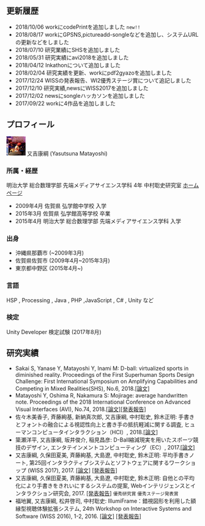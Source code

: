 ## 更新履歴
- 2018/10/06  workにcodePrintを追加しました `new!!`
- 2018/08/17  workにGPSNS,pictureadd-songleなどを追加し、システムURLの更新などをしました
- 2018/07/10  研究業績にSHSを追加しました 
- 2018/05/31  研究実績にavi2018を追加しました
- 2018/04/12  Inkathonについて追加しました
- 2018/02/04  研究実績を更新、workにpdf2gyazoを追加しました
- 2017/12/24  WISSの発表報告、WI2優秀ステージ賞について追記しました
- 2017/12/10  研究実績,newsにWISS2017を追加しました
- 2017/12/02  newsにsongleハッカソンを追加しました
- 2017/09/22  workに4作品を追加しました

## プロフィール
![matatsuna](img/matatsuna.jpg)
又吉康綱 (Yasutsuna Matayoshi)

### 所属・経歴
明治大学 総合数理学部 先端メディアサイエンス学科 4年
中村聡史研究室 [ホームページ](http://nkmr-lab.org/)

- 2009年4月 佐賀県 弘学館中学校 入学
- 2015年3月 佐賀県 弘学館高等学校 卒業
- 2015年4月 明治大学 総合数理学部 先端メディアサイエンス学科 入学

### 出身
- 沖縄県那覇市 (~2009年3月)
- 佐賀県佐賀市 (2009年4月~2015年3月)
- 東京都中野区 (2015年4月~)

### 言語
HSP , Processing , Java , PHP  ,JavaScript , C# , Unity など

### 検定
Unity Developer 検定試験 (2017年8月)

## 研究実績
- Sakai S, Yanase Y, Matayoshi Y, Inami M: D-ball: virtualized sports in diminished reality. Proceedings of the First Superhuman Sports Design Challenge: First International Symposium on Amplifying Capabilities and Competing in Mixed Realities(SHS), No.6, 2018.[[論文]](https://dl.acm.org/citation.cfm?id=3210305)
- Matayoshi Y, Oshima R, Nakamura S: Mojirage: average handwritten note. Proceedings of the 2018 International Conference on Advanced Visual Interfaces (AVI), No.74, 2018.[[論文]](https://dl.acm.org/citation.cfm?id=3206573)[[発表報告]](http://nkmr-lab.org/news/avi2018_mojirage_matayoshi.html)
- 佐々木美香子, 斉藤絢基, 新納真次郎, 又吉康綱, 中村聡史, 鈴木正明: 手書きとフォントの融合による視認性向上と書き手の抵抗軽減に関する調査, ヒューマンコンピュータインタラクション（HCI）, 2018.[[論文]](https://ipsj.ixsq.nii.ac.jp/ej/?action=pages_view_main&active_action=repository_view_main_item_detail&item_id=185434&item_no=1&page_id=13&block_id=8)
- 簗瀬洋平, 又吉康綱, 坂井俊介, 稲見昌彦: D-Ball縮減現実を用いたスポーツ競技のデザイン, エンタテインメントコンピューティング（EC）, 2017.[[論文]](https://ipsj.ixsq.nii.ac.jp/ej/index.php?active_action=repository_view_main_item_detail&page_id=13&block_id=8&item_id=185082&item_no=1)
- 又吉康綱, 久保田夏美, 斉藤絢基, 大島遼, 中村聡史, 鈴木正明: 平均手書きノート, 第25回インタラクティブシステムとソフトウェアに関するワークショップ (WISS 2017), 2017. [[論文]](http://www.wiss.org/WISS2017Proceedings/oral/21.pdf) [[発表報告]](http://nkmr-lab.org/news/wiss2017_mojirage_matatsuna.html)
- 又吉康綱, 久保田夏美, 斉藤絢基, 大島遼, 中村聡史, 鈴木正明: 自他との平均化により手書きをきれいにするシステムの提案, Webインテリジェンスとインタラクション研究会, 2017. [[発表報告]](http://nkmr-lab.org/news/arg-wi2-mojirage-matayoshi.html) `優秀研究賞` `優秀ステージ発表賞`
- 福地翼, 又吉康綱, 松井啓司, 中村聡史: IllumiFrame：錯視図形を利用した額縁型視聴体験拡張システム, 24th Workshop on Interactive Systems and Software (WISS 2016), 1-2, 2016. [[論文]](http://www.wiss.org/WISS2016Proceedings/demo/2-A17.pdf) [[発表報告]](http://nkmr-lab.org/news/wiss2016_illumiframe_fukuchi.html)
